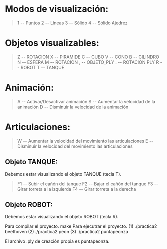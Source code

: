 # Modos de visualización:
> 1 -- Puntos
> 2 -- Líneas
> 3 -- Sólido
> 4 -- Sólido Ajedrez

# Objetos visualizables:
> Z -- ROTACION
> X -- PIRAMIDE
> C -- CUBO
> V -- CONO
> B -- CILINDRO
> N -- ESFERA
> M -- ROTACION
> , -- OBJETO_PLY
> . -- ROTACION PLY
> R -- ROBOT
> T -- TANQUE

# Animación:
> A -- Activar/Desactivar animación
> S -- Aumentar la velocidad de la animación
> D -- Disminuir la velocidad de la animación

# Articulaciones:
> W -- Aumentar la velocidad del movimiento las articulaciones
> E -- Disminuir la velocidad del movimiento las articulaciones

## Objeto TANQUE:
Debemos estar visualizando el objeto TANQUE (tecla T).
> F1 -- Subir el cañón del tanque
> F2 -- Bajar el cañón del tanque
> F3 -- Girar torreta a la izquierda
> F4 -- Girar torreta a la derecha

## Objeto ROBOT:
Debemos estar visualizando el objeto ROBOT (tecla R).


Para compilar el proyecto.
    make
Para ejecutrar el proyecto.
    (1) ./practica2 beethoven
    (2) ./practica2 peon
    (3) ./practica2 puntapeonza

El archivo .ply de creación propia es puntapeonza.